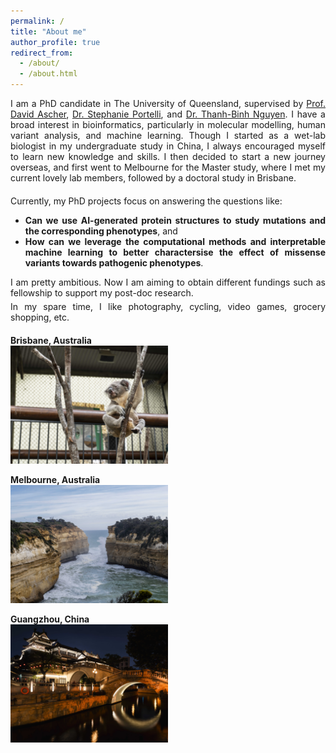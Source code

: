 ```yaml
---
permalink: /
title: "About me"
author_profile: true
redirect_from: 
  - /about/
  - /about.html
---
```


<div style="text-align: justify; margin-bottom: 20px;">
I am a PhD candidate in The University of Queensland, supervised by <a href="https://researchers.uq.edu.au/researcher/33027" target="_blank">Prof. David Ascher</a>, <a href="https://scholar.google.com/citations?user=UaA7NQsAAAAJ&hl=en" target="_blank">Dr. Stephanie Portelli</a>, and <a href="https://scholar.google.co.uk/citations?hl=en&user=tHGepncAAAAJ&view_op=list_works&sortby=pubdate" target="_blank">Dr. Thanh-Binh Nguyen</a>. I have a broad interest in bioinformatics, particularly in molecular modelling, human variant analysis, and machine learning. Though I started as a wet-lab biologist in my undergraduate study in China, I always encouraged myself to learn new knowledge and skills. I then decided to start a new journey overseas, and first went to Melbourne for the Master study, where I met my current lovely lab members, followed by a doctoral study in Brisbane. 
</div>

<div style="text-align: justify; margin-bottom: 5px;">
Currently, my PhD projects focus on answering the questions like:
</div>

<div style="text-align: justify; margin-bottom: 5px;">
  <ul>
    <li><b>Can we use AI-generated protein structures to study mutations and the corresponding phenotypes</b>, and </li>
    <li><b>How can we leverage the computational methods and interpretable machine learning to better charactersise the effect of missense variants towards pathogenic phenotypes</b>.</li>
  </ul>
</div>

<div style="text-align: justify; margin-bottom: 5px;">
I am pretty ambitious. Now I am aiming to obtain different fundings such as fellowship to support my post-doc research. 
</div>

<div style="text-align: justify; margin-bottom: 20px;">
In my spare time, I like photography, cycling, video games, grocery shopping, etc.
</div>


**Brisbane, Australia**
<br>
<img src="/images/koala/1713851532854.jpg" width="50%" height="50%">

**Melbourne, Australia**
<br>
<img src="/images/great_ocean_road/DSC02745.jpg" width="50%" height="50%">

**Guangzhou, China**
<br>
<img src="/images/guangzhou/DSC02472.jpg" width="50%" height="50%">

